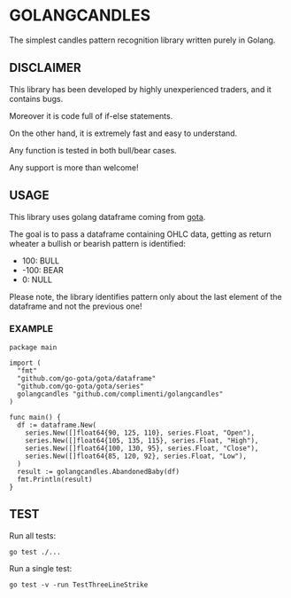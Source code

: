 # GOLANGCANDLES

The simplest candles pattern recognition library written purely in Golang.

## DISCLAIMER

This library has been developed by highly unexperienced traders, and it contains bugs.

Moreover it is code full of if-else statements.

On the other hand, it is extremely fast and easy to understand.

Any function is tested in both bull/bear cases.

Any support is more than welcome!

## USAGE

This library uses golang dataframe coming from [gota](https://github.com/go-gota/gota).

The goal is to pass a dataframe containing OHLC data, getting as return wheater a bullish or bearish pattern is identified:

- 100: BULL
- -100: BEAR
- 0: NULL

Please note, the library identifies pattern only about the last element of the dataframe and not the previous one!

### EXAMPLE

```golang
package main

import (
  "fmt"
  "github.com/go-gota/gota/dataframe"
  "github.com/go-gota/gota/series"
  golangcandles "github.com/complimenti/golangcandles"
)

func main() {
  df := dataframe.New(
    series.New([]float64{90, 125, 110}, series.Float, "Open"),
    series.New([]float64{105, 135, 115}, series.Float, "High"),
    series.New([]float64{100, 130, 95}, series.Float, "Close"),
    series.New([]float64{85, 120, 92}, series.Float, "Low"),
  )
  result := golangcandles.AbandonedBaby(df)
  fmt.Println(result)
}
```

## TEST

Run all tests:

```shell
go test ./...
```

Run a single test:

```shell
go test -v -run TestThreeLineStrike
```
